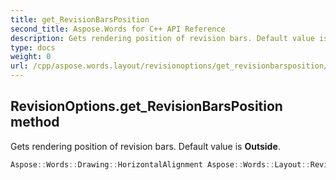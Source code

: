 ```yaml
---
title: get_RevisionBarsPosition
second_title: Aspose.Words for C++ API Reference
description: Gets rendering position of revision bars. Default value is Outside. 
type: docs
weight: 0
url: /cpp/aspose.words.layout/revisionoptions/get_revisionbarsposition/
---
```

## RevisionOptions.get_RevisionBarsPosition method


Gets rendering position of revision bars. Default value is **Outside**.

```cpp
Aspose::Words::Drawing::HorizontalAlignment Aspose::Words::Layout::RevisionOptions::get_RevisionBarsPosition() const
```

